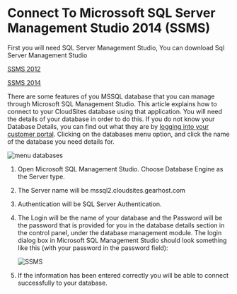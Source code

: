 Connect To Microssoft SQL Server Management Studio 2014 (SSMS)
====

First you will need SQL Server Management Studio, You can download Sql Server Management Studio

[SSMS 2012](http://www.microsoft.com/betaexperience/pd/SQL2012EvalCTA/enus/default.aspx)

[SSMS 2014](http://msdn.microsoft.com/en-us/evalcenter/dn434042.aspx)

There are some features of you MSSQL database that you can manage through Microsoft SQL Management Studio. This article explains how to connect to your CloudSites database using that application. You will need the details of your database in order to do this. If you do not know your Database Details, you can find out what they are by [logging into your customer portal][login]. Clicking on the databases menu option, and click the name of the database you need details for.
	
![menu databases][menu-databases]

1. Open Microsoft SQL Management Studio. Choose Database Engine as the Server type.

2. The Server name will be mssql2.cloudsites.gearhost.com

3. Authentication will be SQL Server Authentication.

4. The Login will be the name of your database and the Password will be the password that is provided for you in the database details section in the control panel, under the database management module. The login dialog box in Microsoft SQL Management Studio should look something like this (with your password in the password field):
   
	![SSMS](https://support.gearhost.com/attachments/token/lndmqjpk4tkcng6/?name=SQLMS.PNG)

5. If the information has been entered correctly you will be able to connect successfully to your database.


[menu-databases]: https://raw.githubusercontent.com/GearHost/docs/master/Images/menu-databases.png
[login]: https://raw.githubusercontent.com/GearHost/docs/master/Images/login.png
